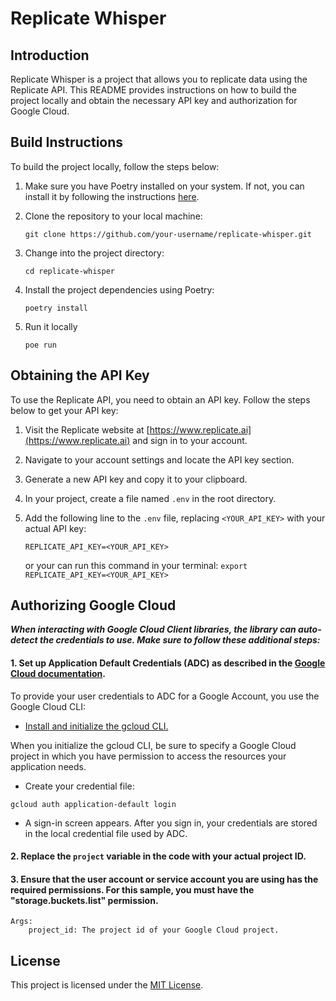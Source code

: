 # Replicate Whisper

## Introduction
Replicate Whisper is a project that allows you to replicate data using the Replicate API. This README provides instructions on how to build the project locally and obtain the necessary API key and authorization for Google Cloud.

## Build Instructions
To build the project locally, follow the steps below:

1. Make sure you have Poetry installed on your system. If not, you can install it by following the instructions [here](https://python-poetry.org/docs/#installation).

2. Clone the repository to your local machine:
    ```shell
    git clone https://github.com/your-username/replicate-whisper.git
    ```

3. Change into the project directory:
    ```shell
    cd replicate-whisper
    ```

4. Install the project dependencies using Poetry:
    ```shell
    poetry install
    ```

5. Run it locally
    ```shell
    poe run
    ```

## Obtaining the API Key
To use the Replicate API, you need to obtain an API key. Follow the steps below to get your API key:

1. Visit the Replicate website at [https://www.replicate.ai](https://www.replicate.ai) and sign in to your account.

2. Navigate to your account settings and locate the API key section.

3. Generate a new API key and copy it to your clipboard.

4. In your project, create a file named `.env` in the root directory.

5. Add the following line to the `.env` file, replacing `<YOUR_API_KEY>` with your actual API key:
    ```
    REPLICATE_API_KEY=<YOUR_API_KEY>
    ```
    or your can run this command in your terminal: `export REPLICATE_API_KEY=<YOUR_API_KEY>`

## Authorizing Google Cloud

***When interacting with Google Cloud Client libraries, the library can auto-detect the credentials to use.
Make sure to follow these additional steps:***

#### 1. Set up Application Default Credentials (ADC) as described in the [Google Cloud documentation](https://cloud.google.com/docs/authentication/external/set-up-adc).

To provide your user credentials to ADC for a Google Account, you use the Google Cloud CLI:

- [Install and initialize the gcloud CLI.](https://cloud.google.com/sdk/docs/install#linux)

When you initialize the gcloud CLI, be sure to specify a Google Cloud project in which you have permission to access the resources your application needs.

- Create your credential file:
```shell
gcloud auth application-default login
```
- A sign-in screen appears. After you sign in, your credentials are stored in the local credential file used by ADC.
#### 2. Replace the `project` variable in the code with your actual project ID.
#### 3. Ensure that the user account or service account you are using has the required permissions. For this sample, you must have the "storage.buckets.list" permission.
```
Args:
    project_id: The project id of your Google Cloud project.
```

## License
This project is licensed under the [MIT License](LICENSE).